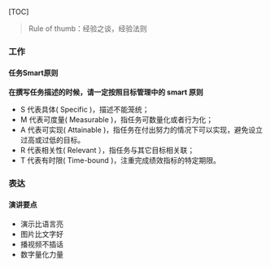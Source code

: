 [TOC]

> Rule of thumb：经验之谈，经验法则


### 工作

#### 任务Smart原则

**在撰写任务描述的时候，请一定按照目标管理中的 smart 原则**

- S 代表具体( Specific )，描述不能笼统；
- M 代表可度量( Measurable )，指任务可数量化或者行为化；
- A 代表可实现( Attainable )，指任务在付出努力的情况下可以实现，避免设立过高或过低的目标。
- R 代表相关性( Relevant ），指任务与其它目标相关联；
- T 代表有时限( Time-bound )，注重完成绩效指标的特定期限。



### 表达

#### 演讲要点

- 演示比语言亮
- 图片比文字好
- 播视频不插话
- 数字量化力量


